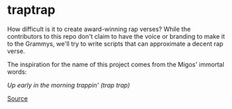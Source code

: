 # traptrap

How difficult is it to create award-winning rap verses? While the contributors to this repo don't claim to have the voice or branding to make it to the Grammys, we'll try to write scripts that can approximate a decent rap verse. 


The inspiration for the name of this project comes from the Migos' immortal words: 

*Up early in the morning trappin' (trap trap)*

[Source](https://genius.com/Migos-call-casting-lyrics)
